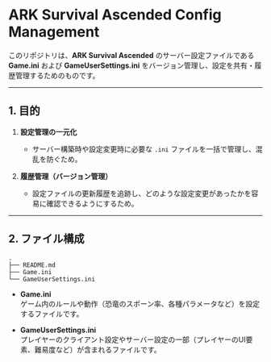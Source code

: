 # ARK Survival Ascended Config Management

このリポジトリは、**ARK Survival Ascended** のサーバー設定ファイルである  
**Game.ini** および **GameUserSettings.ini** をバージョン管理し、設定を共有・履歴管理するためのものです。

---

## 1. 目的

1. **設定管理の一元化**  
   - サーバー構築時や設定変更時に必要な `.ini` ファイルを一括で管理し、混乱を防ぐため。

2. **履歴管理（バージョン管理）**  
   - 設定ファイルの更新履歴を追跡し、どのような設定変更があったかを容易に確認できるようにするため。

---

## 2. ファイル構成

```
.
├── README.md
├── Game.ini
└── GameUserSettings.ini
```
- **Game.ini**  
  ゲーム内のルールや動作（恐竜のスポーン率、各種パラメータなど）を設定するファイルです。

- **GameUserSettings.ini**  
  プレイヤーのクライアント設定やサーバー設定の一部（プレイヤーのUI要素、難易度など）が含まれるファイルです。
